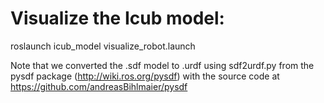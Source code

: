 # Visualize the Icub model:
roslaunch icub_model visualize_robot.launch 

Note that we converted the .sdf model to .urdf using sdf2urdf.py from the pysdf package
(http://wiki.ros.org/pysdf) with the source code at https://github.com/andreasBihlmaier/pysdf